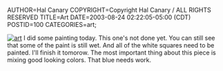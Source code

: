AUTHOR=Hal Canary
COPYRIGHT=Copyright Hal Canary / ALL RIGHTS RESERVED
TITLE=Art
DATE=2003-08-24 02:22:05-05:00 (CDT)
POSTID=100
CATEGORIES=art;

[![art](https://halcanary.org/art/2003-08-24-art-1-s.jpg)](https://halcanary.org/art/2003-08-24-art-1.jpg) I did some painting today. This one's not done yet. You can still see that some of the paint is still wet. And all of the white squares need to be painted. I'll finish it tomorow. The most important thing about this piece is mixing good looking colors. That blue needs work.
